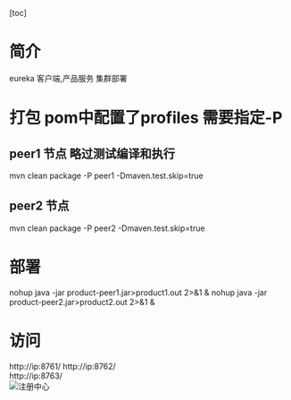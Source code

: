 [toc]
# 简介
eureka 客户端,产品服务
集群部署
# 打包 pom中配置了profiles 需要指定-P
## peer1 节点 略过测试编译和执行
mvn clean package -P peer1 -Dmaven.test.skip=true
## peer2 节点
mvn clean package -P peer2 -Dmaven.test.skip=true
# 部署
nohup java -jar product-peer1.jar>product1.out 2>&1 &
nohup java -jar product-peer2.jar>product2.out 2>&1 &

# 访问
http://ip:8761/
http://ip:8762/  
http://ip:8763/  
![注册中心](https://note.youdao.com/yws/public/resource/030c5ed1a14c969b99e35b06051c9f7a/xmlnote/B4B2B8356AA742D6BD770D19B22BDB48/65689)

